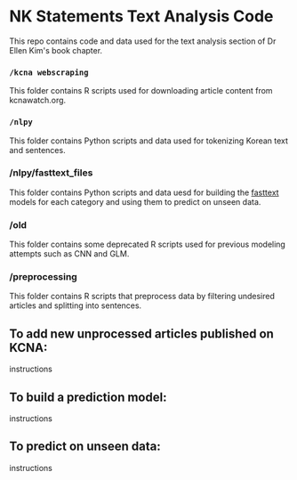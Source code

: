 # NK Statements Text Analysis Code
This repo contains code and data used for the text analysis section of Dr Ellen Kim's book chapter.

### `/kcna webscraping`
This folder contains R scripts used for downloading article content from kcnawatch.org.

### `/nlpy`
This folder contains Python scripts and data used for tokenizing Korean text and sentences.

### /nlpy/fasttext_files
This folder contains Python scripts and data uesd for building the [fasttext](https://fasttext.cc) models for each category and using them to predict on unseen data.

### /old
This folder contains some deprecated R scripts used for previous modeling attempts such as CNN and GLM.

### /preprocessing
This folder contains R scripts that preprocess data by filtering undesired articles and splitting into sentences.

## To add new unprocessed articles published on KCNA:
instructions

## To build a prediction model:
instructions

## To predict on unseen data:
instructions
